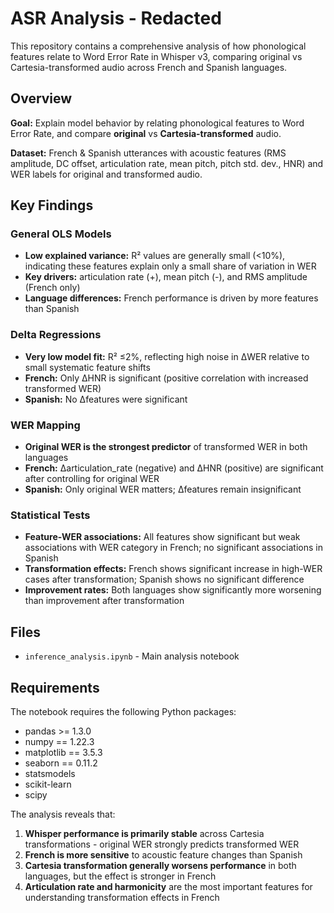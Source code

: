 # ASR Analysis - Redacted

This repository contains a comprehensive analysis of how phonological features relate to Word Error Rate in Whisper v3, comparing original vs Cartesia-transformed audio across French and Spanish languages.

## Overview

**Goal:** Explain model behavior by relating phonological features to Word Error Rate, and compare **original** vs **Cartesia-transformed** audio.

**Dataset:** French & Spanish utterances with acoustic features (RMS amplitude, DC offset, articulation rate, mean pitch, pitch std. dev., HNR) and WER labels for original and transformed audio.

## Key Findings

### General OLS Models
- **Low explained variance:** R² values are generally small (<10%), indicating these features explain only a small share of variation in WER
- **Key drivers:** articulation rate (+), mean pitch (-), and RMS amplitude (French only)
- **Language differences:** French performance is driven by more features than Spanish

### Delta Regressions
- **Very low model fit:** R² ≤2%, reflecting high noise in ΔWER relative to small systematic feature shifts
- **French:** Only ΔHNR is significant (positive correlation with increased transformed WER)
- **Spanish:** No Δfeatures were significant

### WER Mapping
- **Original WER is the strongest predictor** of transformed WER in both languages
- **French:** Δarticulation_rate (negative) and ΔHNR (positive) are significant after controlling for original WER
- **Spanish:** Only original WER matters; Δfeatures remain insignificant

### Statistical Tests
- **Feature-WER associations:** All features show significant but weak associations with WER category in French; no significant associations in Spanish
- **Transformation effects:** French shows significant increase in high-WER cases after transformation; Spanish shows no significant difference
- **Improvement rates:** Both languages show significantly more worsening than improvement after transformation

## Files
- `inference_analysis.ipynb` - Main analysis notebook

## Requirements

The notebook requires the following Python packages:
- pandas >= 1.3.0
- numpy == 1.22.3
- matplotlib == 3.5.3
- seaborn == 0.11.2
- statsmodels
- scikit-learn
- scipy

The analysis reveals that:
1. **Whisper performance is primarily stable** across Cartesia transformations - original WER strongly predicts transformed WER
2. **French is more sensitive** to acoustic feature changes than Spanish
3. **Cartesia transformation generally worsens performance** in both languages, but the effect is stronger in French
4. **Articulation rate and harmonicity** are the most important features for understanding transformation effects in French
